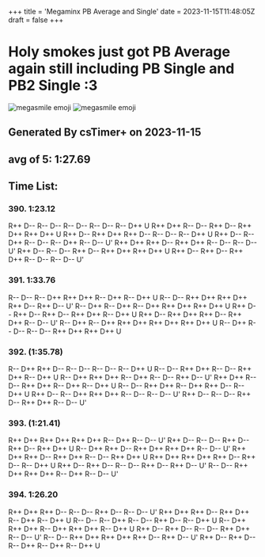 +++
title = 'Megaminx PB Average and Single'
date = 2023-11-15T11:48:05Z
draft = false
+++

# Holy smokes just got PB Average again still including PB Single and PB2 Single :3
![megasmile emoji](/megasmile.webp)
![megasmile emoji](/megasmile.webp)

## Generated By csTimer+ on 2023-11-15
## avg of 5: 1:27.69

## Time List:
### 390. 1:23.12
R++ D-- R-- D-- R-- D-- R-- D-- R-- D++ U
R++ D++ R-- D-- R++ D-- R++ D++ R++ D++ U
R++ D-- R++ D++ R++ D-- R-- D-- R-- D++ U
R++ D-- R-- D++ R-- D-- R-- D++ R-- D-- U'
R++ D++ R++ D-- R++ D++ R-- D-- R-- D-- U'
R++ D-- R-- D-- R++ D-- R++ D++ R++ D++ U
R++ D-- R++ D-- R++ D++ R-- D-- R-- D-- U'
 
### 391. 1:33.76
R-- D-- R-- D++ R++ D++ R-- D++ R-- D++ U
R-- D-- R++ D++ R++ D++ R++ D-- R++ D-- U'
R-- D++ R-- D++ R-- D++ R++ D++ R++ D++ U
R++ D-- R++ D-- R++ D-- R++ D++ R-- D++ U
R++ D-- R++ D++ R++ D-- R++ D++ R-- D-- U'
R-- D++ R-- D++ R++ D++ R++ D++ R++ D++ U
R-- D++ R-- D-- R-- D-- R++ D++ R++ D++ U
 
### 392. (1:35.78)
R-- D++ R++ D-- R-- D-- R-- D-- R-- D++ U
R-- D-- R++ D++ R-- D-- R++ D++ R-- D++ U
R-- D++ R++ D++ R-- D++ R-- D-- R++ D-- U'
R++ D++ R-- D-- R++ D++ R-- D++ R-- D++ U
R-- D-- R++ D++ R-- D++ R++ D-- R-- D++ U
R++ D-- R-- D++ R++ D++ R-- D-- R-- D-- U'
R++ D-- R-- D-- R++ D-- R++ D++ R-- D-- U'
 
### 393. (1:21.41)
R++ D++ R++ D++ R++ D++ R-- D++ R-- D-- U'
R++ D-- R-- D-- R++ D-- R++ D-- R++ D++ U
R-- D++ R++ D-- R++ D++ R++ D++ R-- D-- U'
R++ D++ R++ D-- R++ D++ R-- D-- R++ D++ U
R++ D++ R++ D++ R++ D-- R++ D-- R-- D++ U
R++ D-- R++ D-- R-- D-- R++ D-- R++ D-- U'
R-- D-- R++ D++ R++ D++ R-- D++ R-- D-- U'
 
### 394. 1:26.20
R++ D++ R++ D-- R-- D-- R++ D-- R-- D-- U'
R++ D++ R++ D-- R++ D++ R-- D++ R-- D++ U
R-- D-- R-- D++ R-- D-- R++ D-- R-- D++ U
R-- D++ R++ D++ R-- D++ R++ D++ R-- D++ U
R++ D-- R++ D-- R-- D-- R++ D++ R-- D-- U'
R-- D-- R++ D++ R++ D++ R++ D-- R++ D-- U'
R++ D-- R++ D-- R-- D++ R-- D++ R-- D++ U
